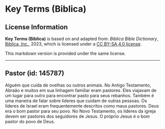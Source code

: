 # Key Terms (Biblica)

## License Information

**Key Terms (Biblica)** is based on and adapted from: _Biblica Bible Dictionary_, [Biblica, Inc.](https://www.biblica.com/), 2023, which is licensed under a [CC BY-SA 4.0 license](https://creativecommons.org/licenses/by-sa/4.0/legalcode.en).

This markdown version is provided under the same license.



--------------------------------

## Pastor (id: 145787)

Alguém que cuida de ovelhas ou outros animais. No Antigo Testamento, Abraão e muitos em sua linhagem familiar eram pastores. Eles viajavam de um lugar para outro para encontrar pasto para seus rebanhos. Também é uma maneira de falar sobre líderes que cuidam de outras pessoas. Os líderes de Israel eram frequentemente descritos como maus pastores. Deus era o bom pastor para seu povo. No Novo Testamento, os líderes da igreja devem ser pastores dos seguidores de Jesus. O próprio Jesus é o bom pastor do povo de Deus.


